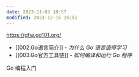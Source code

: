 ```yaml
---
date: 2023-11-03 10:57
modified: 2023-12-15 15:51
---
```


https://gfw.go101.org/

-  [[002.Go语言简介]] - _为什么 Go 语言值得学习_
-  [[003.Go官方工具链]] - _如何编译和运行 Go 程序_

Go 编程入门
